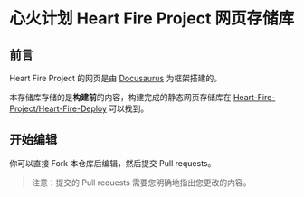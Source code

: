 # 心火计划 Heart Fire Project 网页存储库

## 前言

Heart Fire Project 的网页是由 [Docusaurus](https://github.com/facebook/docusaurus) 为框架搭建的。

本存储库存储的是**构建前**的内容，构建完成的静态网页存储库在 [Heart-Fire-Project/Heart-Fire-Deploy](https://github.com/Heart-Fire-Project/Heart-Fire-Deploy) 可以找到。

## 开始编辑

你可以直接 Fork 本仓库后编辑，然后提交 Pull requests。

> 注意：提交的 Pull requests 需要您明确地指出您更改的内容。
